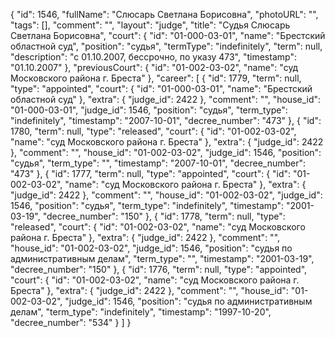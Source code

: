 {
    "id": 1546,
    "fullName": "Слюсарь Светлана Борисовна",
    "photoURL": "",
    "tags": [],
    "comment": "",
    "layout": "judge",
    "title": "Судья Слюсарь Светлана Борисовна",
    "court": {
        "id": "01-000-03-01",
        "name": "Брестский областной суд",
        "position": "судья",
        "termType": "indefinitely",
        "term": null,
        "description": "c 01.10.2007, бессрочно, по указу 473",
        "timestamp": "01.10.2007"
    },
    "previousCourt": {
        "id": "01-002-03-02",
        "name": "суд Московского района г. Бреста"
    },
    "career": [
        {
            "id": 1779,
            "term": null,
            "type": "appointed",
            "court": {
                "id": "01-000-03-01",
                "name": "Брестский областной суд"
            },
            "extra": {
                "judge_id": 2422
            },
            "comment": "",
            "house_id": "01-000-03-01",
            "judge_id": 1546,
            "position": "судья",
            "term_type": "indefinitely",
            "timestamp": "2007-10-01",
            "decree_number": "473"
        },
        {
            "id": 1780,
            "term": null,
            "type": "released",
            "court": {
                "id": "01-002-03-02",
                "name": "суд Московского района г. Бреста"
            },
            "extra": {
                "judge_id": 2422
            },
            "comment": "",
            "house_id": "01-002-03-02",
            "judge_id": 1546,
            "position": "судья",
            "term_type": "",
            "timestamp": "2007-10-01",
            "decree_number": "473"
        },
        {
            "id": 1777,
            "term": null,
            "type": "appointed",
            "court": {
                "id": "01-002-03-02",
                "name": "суд Московского района г. Бреста"
            },
            "extra": {
                "judge_id": 2422
            },
            "comment": "",
            "house_id": "01-002-03-02",
            "judge_id": 1546,
            "position": "судья",
            "term_type": "indefinitely",
            "timestamp": "2001-03-19",
            "decree_number": "150"
        },
        {
            "id": 1778,
            "term": null,
            "type": "released",
            "court": {
                "id": "01-002-03-02",
                "name": "суд Московского района г. Бреста"
            },
            "extra": {
                "judge_id": 2422
            },
            "comment": "",
            "house_id": "01-002-03-02",
            "judge_id": 1546,
            "position": "судья по административным делам",
            "term_type": "",
            "timestamp": "2001-03-19",
            "decree_number": "150"
        },
        {
            "id": 1776,
            "term": null,
            "type": "appointed",
            "court": {
                "id": "01-002-03-02",
                "name": "суд Московского района г. Бреста"
            },
            "extra": {
                "judge_id": 2422
            },
            "comment": "",
            "house_id": "01-002-03-02",
            "judge_id": 1546,
            "position": "судья по административным делам",
            "term_type": "indefinitely",
            "timestamp": "1997-10-20",
            "decree_number": "534"
        }
    ]
}